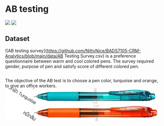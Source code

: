 # AB testing
 [![](https://img.shields.io/badge/-Analysis--toolpak-green)](https://support.microsoft.com/en-us/office/load-the-analysis-toolpak-in-excel-6a63e598-cd6d-42e3-9317-6b40ba1a66b4)
 [![](https://img.shields.io/badge/-Excel-green)](https://www.microsoft.com/en-us/microsoft-365/excel)
 
 ## Dataset
 ![AB testing survey](https://github.com/NittyNice/BADS7105-CRM-Analytics/blob/main/data/AB Testing Survey.csv) is a preference questionnaire between warm and cool colored pens. The survey required gender, purpose of pen and satisfy score of different colored pen.
 
 ## 
 The objective of the AB test is to choose a pen color, turquoise and orange, to give an office workers.  
 ![](./img/pen_turquoise.png) ![](./img/pen_orange.png)
 
 
